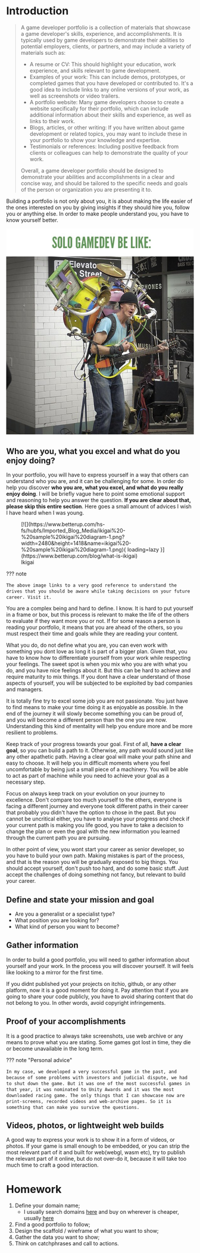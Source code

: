 # Introduction

> A game developer portfolio is a collection of materials that showcase a game developer's skills, experience, and 
  accomplishments. It is typically used by game developers to demonstrate their abilities to potential employers, 
  clients, or partners, and may include a variety of materials such as:
>
> - A resume or CV: This should highlight your education, work experience, and skills relevant to game development.
> - Examples of your work: This can include demos, prototypes, or completed games that you have developed or 
  contributed to. It's a good idea to include links to any online versions of your work, as well as screenshots or video trailers.
> - A portfolio website: Many game developers choose to create a website specifically for their portfolio, which can 
  include additional information about their skills and experience, as well as links to their work.
> - Blogs, articles, or other writing: If you have written about game development or related topics, you may want to 
  include these in your portfolio to show your knowledge and expertise.
> - Testimonials or references: Including positive feedback from clients or colleagues can help to demonstrate the 
  quality of your work.
>
> Overall, a game developer portfolio should be designed to demonstrate your abilities and accomplishments in a 
  clear and concise way, and should be tailored to the specific needs and goals of the person or organization you 
  are presenting it to.

Building a portfolio is not only about you, it is about making the life easier of the ones interested on you by 
giving insights if they should hire you, follow you or anything else. In order to make people understand you, you 
have to know yourself better.

![solo_gamedev_be_like.png](solo_gamedev_be_like.png)

## Who are you, what you excel and what do you enjoy doing?

In your portfolio, you will have to express yourself in a way that others can understand who you are, and it can be 
challenging for some. In order do help you discover **who you are, what you excel, and what do you really enjoy 
doing**. I will be briefly vague here to point some emotional support and reasoning to help you answer the question. 
**If you are clear about that, please skip this entire section**. Here goes a small amount of advices I wish I have 
heard when I was young.

<figure markdown>
  [![](https://www.betterup.com/hs-fs/hubfs/Imported_Blog_Media/ikigai%20-%20sample%20ikigai%20diagram-1.png?width=2480&height=1418&name=ikigai%20-%20sample%20ikigai%20diagram-1.png){ loading=lazy }](https://www.betterup.com/blog/what-is-ikigai)
  <figcaption>Ikigai</figcaption>
</figure>

??? note

    The above image links to a very good reference to understand the drives that you should be aware while taking decisions on your future career. Visit it.

You are a complex being and hard to define. I know. It is hard to put yourself in a frame or box, but this process is 
relevant to make the life of the others to evaluate if they want more you or not. If for some reason a person is 
reading your portfolio, it means that you are ahead of the others, so you must respect their time and goals while 
they are reading your content.

What you do, do not define what you are, you can even work with something you dont love as long it is part of a bigger 
plan. Given that, you have to know how to differentiate yourself from your work while respecting your 
feelings. The sweet spot is when you mix who you are with what you do, and you have nice feelings about it. But this 
can be hard to achieve and require maturity to mix things. If you dont have a clear understand of those aspects of 
yourself, you will be subjected to be exploited by bad companies and managers.

It is totally fine try to excel some job you are not passionate. You just have to find means to make your time 
doing it as enjoyable as possible. In the end of the journey it will slowly become something you can be proud of, 
and you will become a different person than the one you are now. Understanding this kind of mentality will help you 
endure more and be more resilient to problems. 

Keep track of your progress towards your goal. First of all, **have a clear goal**, so you can build a path to it. 
Otherwise, any path would sound just like any other apathetic path. Having a clear goal will make your path 
shine and easy to choose. It will help you in difficult moments where you feel uncomfortable by being just a small 
piece of a machinery. You will be able to act as part of machine while you need to achieve your goal as a necessary 
step.

Focus on always keep track on your evolution on your journey to excellence. Don't compare too much yourself to the 
others, everyone is facing a different journey and everyone took different paths in their career that probably you 
didn't have the option to chose in the past. But you cannot be uncritical either, you have to analyse your progress and 
check if your current path is making you life good, you have to take a decision to change the plan or even the goal 
with the new information you learned through the current path you are pursuing.

In other point of view, you wont start your career as senior developer, so you have to build your own path. Making 
mistakes is part of the process, and that is the reason you will be gradually exposed to big things. You should 
accept yourself, don't push too hard, and do some basic stuff. Just accept the challenges of doing something not 
fancy, but relevant to build your career.

## Define and state your mission and goal
- Are you a generalist or a specialist type?
- What position you are looking for?
- What kind of person you want to become?

## Gather information

In order to build a good portfolio, you will need to gather information about yourself and your work. In the process 
you will discover yourself. It will feels like looking to a mirror for the first time.

If you didnt published yot your projects on itchio, github, or any other platform, now it is a good moment for doing it. Pay attention that if you are going to share your code publicly, you have to avoid sharing content that do not belong to you. In other words, avoid copyright infringements. 

## Proof of your accomplishments

It is a good practice to always take screenshots, use web archive or any means to prove what you are stating. Some games got lost in time, they die or become unavailable in the long term.

??? note "Personal advice" 

    In my case, we developed a very successful game in the past, and because of some problems with investors and judicial dispute, we had to shut down the game. But it was one of the most successful games in that year, it was nominated to Unity Awards and it was the most downloaded racing game. The only things that I can showcase now are print-screens, recorded videos and web-archive pages. So it is something that can make you survive the questions.

## Videos, photos, or lightweight web builds

A good way to express your work is to show it in a form of videos, or photos. If your game is small enough to be embedded, or you can strip the most relevant part of it and built for web(webgl, wasm etc), try to publish the relevant part of it online, but do not over-do it, because it will take too much time to craft a good interaction.

# Homework

1. Define your domain name;
    - I usually search domains [here](https://iwantmyname.com/) and buy on wherever is cheaper, usually [here](https://godaddy.com/) 
2. Find a good portfolio to follow;
3. Design the scaffold / wireframe of what you want to show; 
4. Gather the data you want to show;
5. Think on catchphrases and call to actions.
